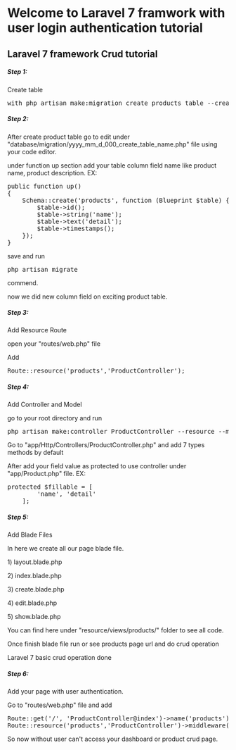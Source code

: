 <h1>Welcome to Laravel 7 framwork with user login authentication tutorial</h1>

<h2>Laravel 7 framework Crud tutorial</h2>
<h5>Step 1:</h5>
<p>Create table <pre>with php artisan make:migration create_products_table --create=products</pre> </p>
<h5>Step 2:</h5>
<p>After create product table go to edit under "database/migration/yyyy_mm_d_000_create_table_name.php" file using your code editor.</p>
<p>under function up section add your table column field name like product name, product description. EX:<pre>
public function up()
{
    Schema::create('products', function (Blueprint $table) {
        $table->id();
        $table->string('name');
        $table->text('detail');
        $table->timestamps();
    });
}</pre></p>
<p>save and run <pre>php artisan migrate</pre> commend.</p>
<p>now we did new column field on exciting product table.</p>
<h5>Step 3:</h5>
<p>Add Resource Route</p>
<p>open your "routes/web.php" file</p>
<p>Add <pre>Route::resource('products','ProductController');</pre></p>
<h5>Step 4:</h5>
<p>Add Controller and Model</p>
<p>go to your root directory and run <pre>php artisan make:controller ProductController --resource --model=Product</pre> </p>
<p>Go to "app/Http/Controllers/ProductController.php" and add 7 types methods by default</p>
<p>After add your field value as protected to use controller under "app/Product.php" file. EX: <pre>protected $fillable = [
        'name', 'detail'
    ];</pre></p>
<h5>Step 5:</h5>
<p>Add Blade Files</p>
<p>In here we create all our page blade file.</p>
<p>1) layout.blade.php</p>

<p>2) index.blade.php</p>

<p>3) create.blade.php</p>

<p>4) edit.blade.php</p>

<p>5) show.blade.php</p>
<p>You can find here under "resource/views/products/" folder to see all code.</p>
<p>Once finish blade file run or see products page url and do crud operation</p>
<p>Laravel 7 basic crud operation done</p>
<h5>Step 6:</h5>
<p>Add your page with user authentication.</p>
<p>Go to "routes/web.php" file and add <pre>Route::get('/', 'ProductController@index')->name('products')->middleware('auth');
Route::resource('products','ProductController')->middleware('auth');</pre></p>
<p>So now without user can't access your dashboard or product crud page.</p>
